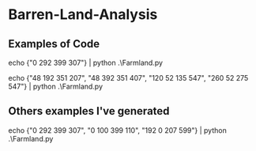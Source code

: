 # Barren-Land-Analysis




## Examples of Code

echo {"0 292 399 307"} | python .\Farmland.py

echo {"48 192 351 207", "48 392 351 407", "120 52 135 547", "260 52 275 547"} | python .\Farmland.py


## Others examples I've generated

echo {"0 292 399 307", "0 100 399 110", "192 0 207 599"} | python .\Farmland.py
